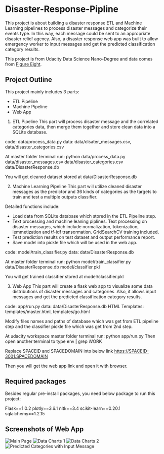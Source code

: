 # Disaster-Response-Pipline
This project is about building a disaster response ETL and Machine Learning
pipelines to process disaster messages and categorize their events type.
In this way, each message could be sent to an appropriate disaster relief agency.
Also, a disaster response web app was built to allow emergency worker to input
messages and get the predicted classification category results.

This project is from Udacity Data Science Nano-Degree and data comes from
[Figure Eight](https://www.figure-eight.com).


## Project Outline

This project mainly includes 3 parts:
* ETL Pipeline
* Machine Pipeline
* Web App

1. ETL Pipeline
This part will process disaster message and the correlated categories data,
then merge them together and store clean data into a SQLite database.

code: data/process_data.py
data: data/disater_messages.csv, data/disaster_categories.csv

At master folder terminal run:
python data/process_data.py data/disaster_messages.csv data/disaster_categories.csv data/DisasterResponse.db

You will get cleaned dataset stored at data/DisasterResponse.db

2. Machine Learning Pipeline
This part will utilize cleaned disaster messages as the predictor and 36 kinds
of categories as the targets to train and test a multiple outputs classifier.

Detailed functions include:
* Load data from SQLite database which stored in the ETL Pipeline step.
* Text processing and machine leaning piplines.
  Text processing on disaster messages, which include normalization, tokenization,
  lemmetization and tf-idf transormation.
  GridSearchCV training included.
* Test prediction results on test dataset and output performance report.
* Save model into pickle file which will be used in the web app.

code: model/train_classifier.py
data: data/DisasterResponse.db

At master folder terminal run:
python model/train_classifier.py data/DisasterResponse.db model/classifier.pkl

You will get trained classifier stored at model/classifier.pkl


3. Web App
This part will create a flask web app to visualize some data distributions of disaster
messages and categories. Also, it allows input messages and get the predicted
classification category results.  

code: app/run.py
data: data/DisasterResponse.db
HTML Templates: templates/master.html, templates/go.html

Modify files names and paths of database which was get from ETL pipeline step and the
classifier pickle file which was get from 2nd step.

At udacity workspace master folder terminal run:
python app/run.py
Then open another terminal to type env | grep WORK

Replace SPACEID and SPACEDOMAIN into below link
https://SPACEID-3001.SPACEDOMAIN

Then you will get the web app link and open it with browser.

## Required packages
Besides regular pre-install packages, you need below package to run this project:

Flask==1.0.2
plotly==3.6.1
nltk==3.4
scikit-learn==0.20.1
sqlalchemy==1.2.15


## Screenshots of Web App
![Main Page]('Screenshots/WebAPP1.png')
![Data Charts 1]('Screenshots/WebAPP2.png')
![Data Charts 2]('Screenshots/WebAPP3.png')
![Predicted Categories with Input Message]('Screenshots/WebAPP4.png')
